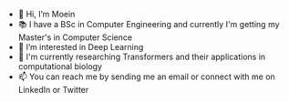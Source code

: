 - 👋 Hi, I’m Moein
- :books: I have a BSc in Computer Engineering and currently I'm getting my Master's in Computer Science
- 👀 I’m interested in Deep Learning 
- 🌱 I'm currently researching Transformers and their applications in computational biology
- 📫 You can reach me by sending me an email or connect with me on LinkedIn or Twitter 

<!---
Moeinh77/Moeinh77 is a ✨ special ✨ repository because its `README.md` (this file) appears on your GitHub profile.
You can click the Preview link to take a look at your changes.
--->
